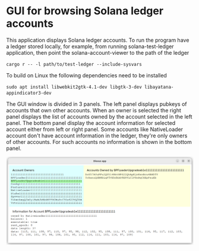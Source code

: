 GUI for browsing Solana ledger accounts
=======================================

This application displays Solana ledger accounts. To run the program
have a ledger stored locally, for example, from running
solana-test-ledger application, then point the solana-account-viewer
to the path of the ledger

```
cargo r -- -l path/to/test-ledger --include-sysvars
```

To build on Linux the following dependencies need to be installed

```
sudo apt install libwebkit2gtk-4.1-dev libgtk-3-dev libayatana-appindicator3-dev
```

The GUI window is divided in 3 panels. The left panel displays pubkeys
of accounts that own other accounts.  When an owner is selected the
right panel displays the list of accounts owned by the account
selected in the left panel. The bottom panel display the account
information for selected account either from left or right panel. Some
accounts like NativeLoader account don't have account information in
the ledger, they're only owners of other accounts. For such accounts
no information is shown in the bottom panel.

![](doc/screenshot.png)
